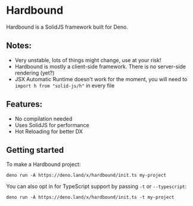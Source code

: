 # Hardbound

Hardbound is a SolidJS framework built for Deno.

## Notes:
* Very unstable, lots of things might change, use at your risk!
* Hardbound is mostly a client-side framework. There is no server-side rendering (yet?)
* JSX Automatic Runtime doesn't work for the moment, you will need to `import h from "solid-js/h"` in every file

## Features:
* No compilation needed
* Uses SolidJS for performance
* Hot Reloading for better DX

## Getting started

To make a Hardbound project:
```
deno run -A https://deno.land/x/hardbound/init.ts my-project
```

You can also opt in for TypeScript support by passing `-t` or `--typescript`:
```
deno run -A https://deno.land/x/hardbound/init.ts -t my-project
```
